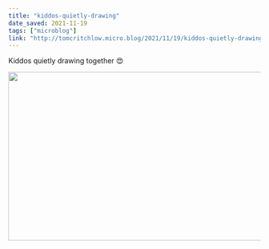 ```yaml
---
title: "kiddos-quietly-drawing"
date_saved: 2021-11-19
tags: ["microblog"]
link: "http://tomcritchlow.micro.blog/2021/11/19/kiddos-quietly-drawing.html"
---
```

Kiddos quietly drawing together 😍

<img src="uploads/2021/3cb1057e72.jpg" width="600" height="337" alt="" />
